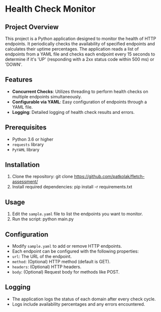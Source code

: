 # Health Check Monitor

## Project Overview
This project is a Python application designed to monitor the health of HTTP endpoints. It periodically checks the availability of specified endpoints and calculates their uptime percentages. The application reads a list of endpoints from a YAML file and checks each endpoint every 15 seconds to determine if it's 'UP' (responding with a 2xx status code within 500 ms) or 'DOWN'.


## Features
- **Concurrent Checks**: Utilizes threading to perform health checks on multiple endpoints simultaneously.
- **Configurable via YAML**: Easy configuration of endpoints through a YAML file.
- **Logging**: Detailed logging of health check results and errors.


## Prerequisites
- Python 3.6 or higher
- `requests` library
- `PyYAML` library


## Installation
1. Clone the repository: git clone https://github.com/patkolak/fletch-assessment/
2. Install required dependencies: pip install -r requirements.txt


## Usage
1. Edit the `sample.yaml` file to list the endpoints you want to monitor.
2. Run the script: python main.py


## Configuration
- Modify `sample.yaml` to add or remove HTTP endpoints.
- Each endpoint can be configured with the following properties:
- `url`: The URL of the endpoint.
- `method`: (Optional) HTTP method (default is GET).
- `headers`: (Optional) HTTP headers.
- `body`: (Optional) Request body for methods like POST.


## Logging
- The application logs the status of each domain after every check cycle.
- Logs include availability percentages and any errors encountered.
